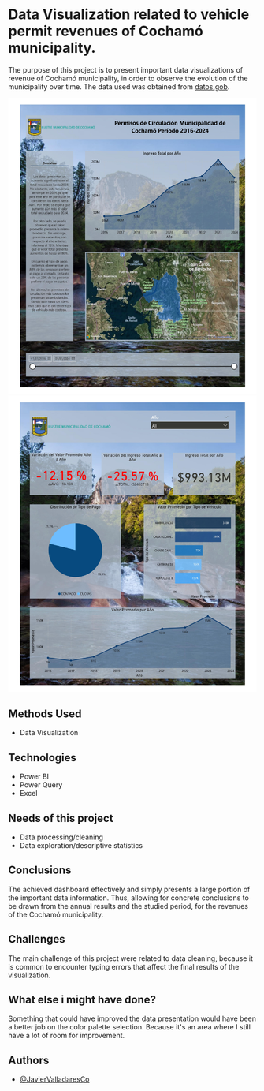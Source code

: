 # Data Visualization related to vehicle permit revenues of Cochamó municipality.

The purpose of this project is to present important data visualizations of revenue of Cochamó municipality, in order to observe the evolution of the municipality over time. The data used was obtained from [datos.gob](https://datos.gob.cl/).

![Dashboard 1](/Images/Report_1.jpg "Dashboard 1")
![Dashboard 2](/Images/Report_2.jpg "Dashboard 2")


## Methods Used

 - Data Visualization 


## Technologies

- Power BI
- Power Query
- Excel


## Needs of this project

- Data processing/cleaning
- Data exploration/descriptive statistics

## Conclusions

The achieved dashboard effectively and simply presents a large portion of the important data information. Thus, allowing for concrete conclusions to be drawn from the annual results and the studied period, for the revenues of the Cochamó municipality.

## Challenges

The main challenge of this project were related to data cleaning, because it is common to encounter typing errors that affect the final results of the visualization.

## What else i might have done?

Something that could have improved the data presentation would have been a better job on the color palette selection. Because it's an area where I still have a lot of room for improvement.

## Authors

- [@JavierValladaresCo](https://www.github.com/JavierValladaresCo)
